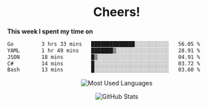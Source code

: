 <h1 align="center">Cheers!</h1>

**This week I spent my time on**
<!--START_SECTION:waka-->

```txt
Go         3 hrs 33 mins   ██████████████░░░░░░░░░░░   56.05 %
YAML       1 hr 49 mins    ███████▒░░░░░░░░░░░░░░░░░   28.91 %
JSON       18 mins         █▒░░░░░░░░░░░░░░░░░░░░░░░   04.91 %
C#         14 mins         █░░░░░░░░░░░░░░░░░░░░░░░░   03.72 %
Bash       13 mins         █░░░░░░░░░░░░░░░░░░░░░░░░   03.60 %
```

<!--END_SECTION:waka-->

<p align="center"><img src="https://github-readme-stats.vercel.app/api/top-langs/?username=thnkrn&layout=compact&hide=html&theme=tokyonight" alt="Most Used Languages" /></p>

<p align="center"><img src="https://github-readme-stats.vercel.app/api?username=thnkrn&show_icons=true&count_private=true&theme=tokyonight&show=reviews&hide_rank=false&rank_icon=github" alt="GitHub Stats" /></p>

<!-- <p align="center"><a href="https://wakatime.com"><img src="https://wakatime.com/share/@thnkrn/40092326-d1bd-471b-89da-9a7c63939402.png" /></p>
 -->
